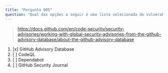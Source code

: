```yaml
---
title: "Pergunta 005"
question: "Qual das opções a seguir é uma lista selecionada de vulnerabilidades de segurança encontradas em projetos de código aberto?"
---
```


> https://docs.github.com/en/code-security/security-advisories/working-with-global-security-advisories-from-the-github-advisory-database/about-the-github-advisory-database  
1. [x] GitHub Advisory Database  
1. [ ] CodeQL  
1. [ ] Dependabot  
1. [ ] GitHub Security Journal  
